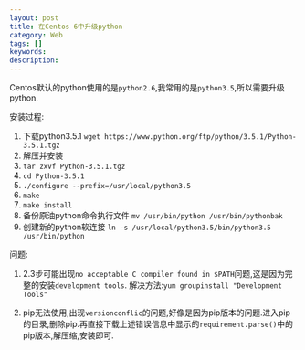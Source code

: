 ```yaml
---
layout: post
title: 在Centos 6中升级python
category: Web
tags: []
keywords:
description:
---
```

Centos默认的python使用的是`python2.6`,我常用的是`python3.5`,所以需要升级python.

安装过程:

1. 下载python3.5.1
`wget https://www.python.org/ftp/python/3.5.1/Python-3.5.1.tgz`
2. 解压并安装
 1. `tar zxvf Python-3.5.1.tgz`
 2. `cd Python-3.5.1`
 3. `./configure --prefix=/usr/local/python3.5`
 4. `make`
 5. `make install`
3. 备份原油python命令执行文件
`mv /usr/bin/python /usr/bin/pythonbak`
4. 创建新的python软连接
   `ln -s /usr/local/python3.5/bin/python3.5 /usr/bin/python`

问题:
1. 2.3步可能出现`no acceptable C compiler found in $PATH`问题,这是因为完整的安装`development tools`.
    解决方法:`yum groupinstall "Development Tools"`

2. pip无法使用,出现`versionconflic`的问题,好像是因为pip版本的问题.进入pip的目录,删除pip.再直接下载上述错误信息中显示的`requirement.parse()`中的pip版本,解压缩,安装即可.
